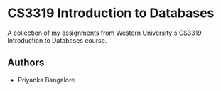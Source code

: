 # CS3319 Introduction to Databases

A collection of my assignments from Western University's CS3319 Introduction to Databases course.

## Authors
- Priyanka Bangalore
